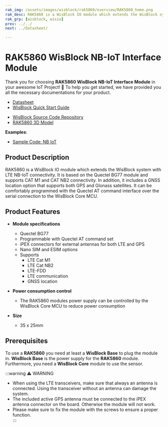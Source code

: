 ```yaml
---
rak_img: /assets/images/wisblock/rak5860/overview/RAK5860_home.png
rak_desc: RAK5860 is a WisBlock IO module which extends the WisBlock system with LTE NB-IoT connectivity. It is based on the Quectel BG77 module and supports CAT M1 and CAT NB2 connectivity.
rak_grp: [wisblock, wisio]
prev: ../../
next: ../Datasheet/

---
```


# RAK5860 WisBlock NB-IoT Interface Module

Thank you for choosing **RAK5860 WisBlock NB-IoT Interface Module** in your awesome IoT Project! 🎉 To help you get started, we have provided you all the necessary documentations for your product.


* [Datasheet](../Datasheet/)
* <a href="../../Quickstart/" target="_blank">WisBlock Quick Start Guide</a>
<!---* [WisBlock Quick Start Guide](../../Quickstart/)-->
* [WisBlock Source Code Repository](https://github.com/RAKWireless/WisBlock/)
* [RAK5860 3D Model](/assets/files/wisblock-3d/pwb-rak5860.stp)

**Examples**: 

* [Sample Code: NB IoT](https://github.com/RAKWireless/WisBlock/tree/master/examples/communications/Cellular)

## Product Description

RAK5860 is a WisBlock IO module which extends the WisBlock system with LTE NB-IoT connectivity. It is based on the Quectel BG77 module and supports CAT M1 and CAT NB2 connectivity. In addition, it includes a GNSS location option that supports both GPS and Glonass satellites. It can be comfortably programmed with the Quectel AT command interface over the serial connection to the WisBlock Core MCU.

<!---
The RAK5860 module is part of the WisBlock series, specifically, it is one of the modules that belongs to the WisIO category. This module was designed to be part of a production-ready IoT solution in a modular way, and must be combined with a WisCore and a WisBase module. 

The RAK5860 is a module designed to work with the RAK5005 base board, it provides wireless communication (LTE Cat M1, LTE Cat NB2) features to the final application. This module support LTE-FDD network, and supports half-duplex operation in LTE network. It also provides optional GNSS functionality.

For debugging purpose, a Micro-USB connector is used for sending AT commands, data transmission and receiving GNSS NMEA output. Once the module is integrated with the RAK5005 base board, the internal UART port of the module is connected through the WisIO connector to a WisCore module.
-->

## Product Features 

* **Module specifications**    
    * Quectel BG77    
    * Programmable with Quectel AT command set    
    * iPEX connectors for external antennas for both LTE and GPS    
    * Nano SIM and ESIM options    
    * Supports    
        * LTE Cat M1    
        * LTE Cat NB2    
        * LTE-FDD    
        * LTE communication    
        * GNSS location    

* **Power consumption control**    
    * The RAK5860 modules power supply can be controlled by the WisBlock Core MCU to reduce power consumption    

* **Size**    
    * 35 x 25mm    

## Prerequisites

To use a **RAK5860** you need at least a **WisBlock Base** to plug the module in. **WisBlock Base** is the power supply for the **RAK5860** module. Furthermore, you need a **WisBlock Core** module to use the sensor.   

:::warning ⚠️ WARNING    
* When using the LTE transceivers, make sure that always an antenna is connected. Using the transceiver without an antenna can damage the system.    
* The included active GPS antenna must be connected to the iPEX antenna connector on the board. Otherwise the module will not work.    
* Please make sure to fix the module with the screws to ensure a proper function.    
:::
